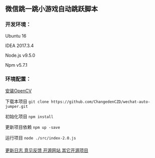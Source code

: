 ## 微信跳一跳小游戏自动跳跃脚本


### 开发环境：

Ubuntu 16

IDEA 2017.3.4

Node.js v9.5.0

Npm v5.7.1

### 环境配置：

[安装OpenCV](https://github.com/peterbraden/node-opencv)

下载本项目 ``git clone https://github.com/ChangedenCZD/wechat-auto-jumper.git``

初始化项目 ``npm install``

更新项目依赖 ``npm up -save``

运行项目 ``node ./src/index-2.0.js``

####
[ 更新日志 ](/CHANGE_LOG.md)
[ 意见反馈 ](https://github.com/ChangedenCZD/wechat-auto-jumper/issues)
[ 开源网站 ](https://www.chansos.com)
[ 其它开源项目 ](https://github.com/ChangedenCZD?tab=repositories)
####

